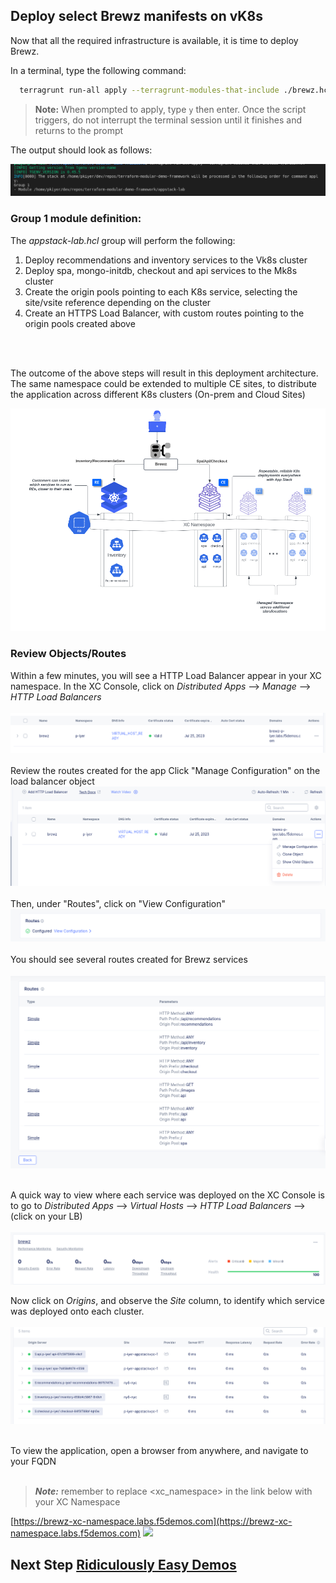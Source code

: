 ## Deploy select Brewz manifests on vK8s

Now that all the required infrastructure is available, it is time to deploy Brewz.

In a terminal, type the following command:

  ```bash
    terragrunt run-all apply --terragrunt-modules-that-include ./brewz.hcl
   ```

  > **Note:** When prompted to apply, type `y` then enter. Once the script triggers, do not interrupt the terminal session until it finishes and returns to the prompt

The output should look as follows:

![](/images/brewz-group.png)

### Group 1 module definition:

The *appstack-lab.hcl* group will perform the following:
1) Deploy recommendations and inventory services to the Vk8s cluster
2) Deploy spa, mongo-initdb, checkout and api services to the Mk8s cluster
3) Create the origin pools pointing to each K8s service, selecting the site/vsite reference depending on the cluster
4) Create an HTTPS Load Balancer, with custom routes pointing to the origin pools created above
<br/>
<br/>

The outcome of the above steps will result in this deployment architecture. The same namespace could be extended to multiple CE sites, to distribute the application across different K8s clusters (On-prem and Cloud Sites)

![](./images/brewz-arch.png)



### Review Objects/Routes

Within a few minutes, you will see a HTTP Load Balancer appear in your XC namespace. In the XC Console, click on *Distributed Apps* --> *Manage* --> *HTTP Load Balancers*
<br/>
<br/>
![](./images/lb-object.png)
<br/>
<br/>
Review the routes created for the app
Click "Manage Configuration" on the load balancer object
![](./images/lb-manage.png)
<br/>
<br/>
Then, under "Routes", click on "View Configuration"
![](./images/routes-view-conf.png)
<br/>
<br/>
You should see several routes created for Brewz services
<br/>
<br/>
![](./images/lb-routes.png)
<br/>
<br/>

A quick way to view where each service was deployed on the XC Console is to go to *Distributed Apps* --> *Virtual Hosts* --> *HTTP Load Balancers* --> (click on your LB)
<br/>
<br/>
![](./images/lb-view.png)


Now click on *Origins*, and observe the *Site* column, to identify which service was deployed onto each cluster.
<br/>
<br/>
![](./images/lb-origins-locations.png)
<br/>
<br/>

To view the application, open a browser from anywhere, and navigate to your FQDN
<br/>
<br/>
> ***Note:*** remember to replace <xc_namespace> in the link below with your XC Namespace

[https://brewz-xc-namespace.labs.f5demos.com](https://brewz-xc-namespace.labs.f5demos.com)
![](./images/)
## Next Step  [Ridiculously Easy Demos](lab_1.4.md)
